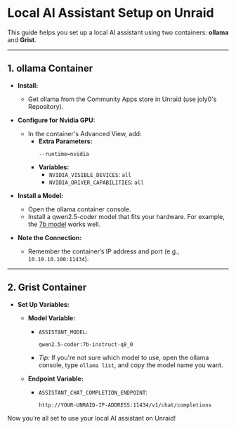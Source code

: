 # Local AI Assistant Setup on Unraid

This guide helps you set up a local AI assistant using two containers: **ollama** and **Grist**.

---

## 1. ollama Container

- **Install:**  
  - Get ollama from the Community Apps store in Unraid (use joly0's Repository).

- **Configure for Nvidia GPU:**  
  - In the container's Advanced View, add:
    - **Extra Parameters:**  
      ```
      --runtime=nvidia
      ```
    - **Variables:**  
      - `NVIDIA_VISIBLE_DEVICES`: `all`  
      - `NVIDIA_DRIVER_CAPABILITIES`: `all`

- **Install a Model:**  
  - Open the ollama container console.
  - Install a qwen2.5-coder model that fits your hardware. For example, the [7b model](https://ollama.com/library/qwen2.5-coder:7b) works well.

- **Note the Connection:**  
  - Remember the container’s IP address and port (e.g., `10.10.10.100:11434`).

---

## 2. Grist Container

- **Set Up Variables:**

  - **Model Variable:**  
    - `ASSISTANT_MODEL`:  
      ```
      qwen2.5-coder:7b-instruct-q8_0
      ```
    - *Tip:* If you're not sure which model to use, open the ollama console, type `ollama list`, and copy the model name you want.

  - **Endpoint Variable:**  
    - `ASSISTANT_CHAT_COMPLETION_ENDPOINT`:  
      ```
      http://YOUR-UNRAID-IP-ADDRESS:11434/v1/chat/completions
      ```

Now you’re all set to use your local AI assistant on Unraid!
